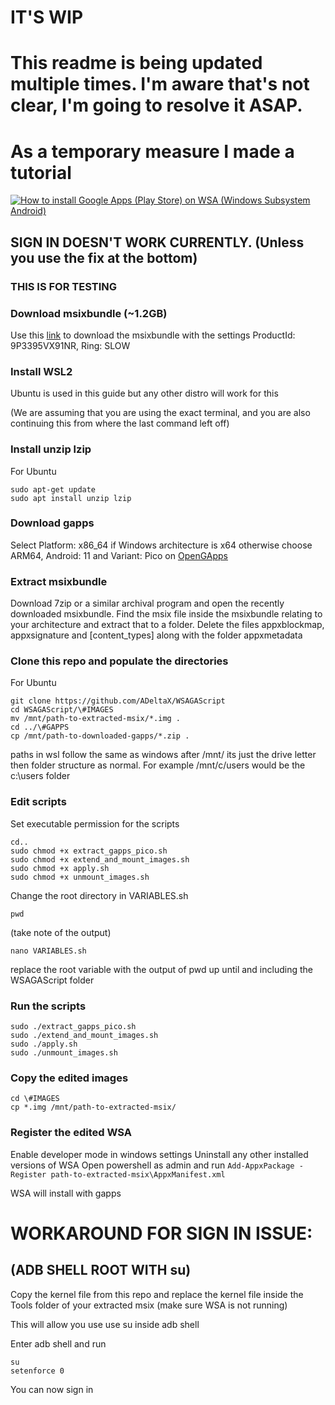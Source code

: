 # IT'S **WIP**

# This readme is being updated multiple times. I'm aware that's not clear, I'm going to resolve it ASAP.

# As a temporary measure I made a tutorial
[![How to install Google Apps (Play Store) on WSA (Windows Subsystem Android)](http://img.youtube.com/vi/rIt00xDp0tM/0.jpg)](http://www.youtube.com/watch?v=rIt00xDp0tM "How to install Google Apps (Play Store) on WSA (Windows Subsystem Android)")

## SIGN IN DOESN'T WORK CURRENTLY. (Unless you use the fix at the bottom)
### THIS IS FOR TESTING

### Download msixbundle (~1.2GB)
Use this [link](https://store.rg-adguard.net/) to download the msixbundle with the settings ProductId: 9P3395VX91NR, Ring: SLOW

### Install WSL2 
Ubuntu is used in this guide but any other distro will work for this 

(We are assuming that you are using the exact terminal, and you are also continuing this from where the last command left off)

### Install unzip lzip 
For Ubuntu
```
sudo apt-get update
sudo apt install unzip lzip
```

### Download gapps 
Select Platform: x86_64 if Windows architecture is x64 otherwise choose ARM64, Android: 11 and Variant: Pico on [OpenGApps](https://opengapps.org/)

### Extract msixbundle
Download 7zip or a similar archival program and open the recently downloaded msixbundle. Find the msix file inside the msixbundle relating to your architecture and extract that to a folder.
Delete the files appxblockmap, appxsignature and \[content_types\] along with the folder appxmetadata

### Clone this repo and populate the directories
For Ubuntu
```
git clone https://github.com/ADeltaX/WSAGAScript
cd WSAGAScript/\#IMAGES
mv /mnt/path-to-extracted-msix/*.img .
cd ../\#GAPPS
cp /mnt/path-to-downloaded-gapps/*.zip .
```
paths in wsl follow the same as windows after /mnt/ its just the drive letter then folder structure as normal. For example /mnt/c/users would be the c:\users folder


### Edit scripts
Set executable permission for the scripts
```
cd..
sudo chmod +x extract_gapps_pico.sh
sudo chmod +x extend_and_mount_images.sh
sudo chmod +x apply.sh
sudo chmod +x unmount_images.sh
```
Change the root directory in VARIABLES.sh
```
pwd
```
(take note of the output)
```
nano VARIABLES.sh
```

replace the root variable with the output of pwd up until and including the WSAGAScript folder 


### Run the scripts
```
sudo ./extract_gapps_pico.sh
sudo ./extend_and_mount_images.sh
sudo ./apply.sh
sudo ./unmount_images.sh
```

### Copy the edited images
```
cd \#IMAGES
cp *.img /mnt/path-to-extracted-msix/
```
### Register the edited WSA
Enable developer mode in windows settings
Uninstall any other installed versions of WSA
Open powershell as admin and run ```Add-AppxPackage -Register path-to-extracted-msix\AppxManifest.xml```

WSA will install with gapps

# WORKAROUND FOR SIGN IN ISSUE:
## (ADB SHELL ROOT WITH su)
Copy the kernel file from this repo and replace the kernel file inside the Tools folder of your extracted msix (make sure WSA is not running)

This will allow you use use su inside adb shell

Enter adb shell and run
```
su
setenforce 0
```
You can now sign in

